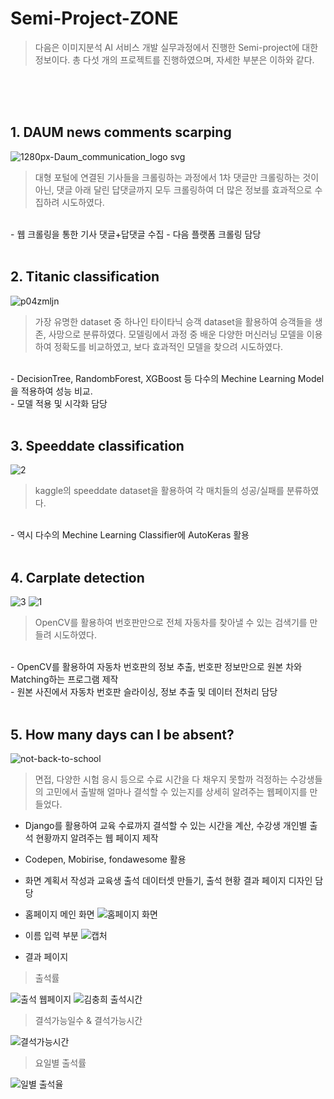 # Semi-Project-ZONE

> 다음은 이미지분석 AI 서비스 개발 실무과정에서 진행한 Semi-project에 대한 정보이다. 총 다섯 개의 프로젝트를 진행하였으며, 자세한 부분은 이하와 같다. 
<br>
<br>
<br>

## 1. DAUM news comments scarping
![1280px-Daum_communication_logo svg](https://user-images.githubusercontent.com/58945760/73834548-42e2d680-484f-11ea-9922-a3659ff5e5de.png)
> 대형 포털에 연결된 기사들을 크롤링하는 과정에서 1차 댓글만 크롤링하는 것이 아닌, 댓글 아래 달린 답댓글까지 모두 크롤링하여 더 많은 정보를 효과적으로 수집하려 시도하였다. 
<br>
- 웹 크롤링을 통한 기사 댓글+답댓글 수집
- 다음 플랫폼 크롤링 담당
<br>
<br>

## 2. Titanic classification 
![p04zmljn](https://user-images.githubusercontent.com/58945760/73834418-031bef00-484f-11ea-9afe-5c6cb19c014d.jpg)
> 가장 유명한 dataset 중 하나인 타이타닉 승객 dataset을 활용하여 승객들을 생존, 사망으로 분류하였다. 모델링에서 과정 중 배운 다양한 머신러닝 모델을 이용하여 정확도를 비교하였고, 보다 효과적인 모델을 찾으려 시도하였다. 
<br>
- DecisionTree, RandombForest, XGBoost 등 다수의 Mechine Learning Model을 적용하여 성능 비교.<br>
- 모델 적용 및 시각화 담당
<br>
<br>

## 3. Speeddate classification 
![2](https://user-images.githubusercontent.com/58945760/73834686-81789100-484f-11ea-8d0c-c2629a5909ca.jpg)
> kaggle의 speeddate dataset을 활용하여 각 매치들의 성공/실패를 분류하였다.
<br>
- 역시 다수의 Mechine Learning Classifier에 AutoKeras 활용
<br>
<br>

## 4. Carplate detection
![3](https://user-images.githubusercontent.com/58945760/73834633-64dc5900-484f-11ea-99d3-cd6411f40c5a.png)
![1](https://user-images.githubusercontent.com/58945760/73834668-76bdfc00-484f-11ea-8615-73ff1fded9a0.png)
> OpenCV를 활용하여 번호판만으로 전체 자동차를 찾아낼 수 있는 검색기를 만들려 시도하였다. 
<br>
- OpenCV를 활용하여 자동차 번호판의 정보 추출, 번호판 정보만으로 원본 차와 Matching하는 프로그램 제작<br>
- 원본 사진에서 자동차 번호판 슬라이싱, 정보 추출 및 데이터 전처리 담당 
<br>
<br>

## 5. How many days can I be absent?
![not-back-to-school](https://user-images.githubusercontent.com/58945760/74927190-8118f200-541a-11ea-8ef7-2370b2e15234.jpg)
> 면접, 다양한 시험 응시 등으로 수료 시간을 다 채우지 못할까 걱정하는 수강생들의 고민에서 출발해 얼마나 결석할 수 있는지를 상세히 알려주는 웹페이지를 만들었다.

- Django를 활용하여 교육 수료까지 결석할 수 있는 시간을 계산, 수강생 개인별 출석 현황까지 알려주는 웹 페이지 제작
- Codepen, Mobirise, fondawesome 활용
- 화면 계획서 작성과 교육생 출석 데이터셋 만들기, 출석 현황 결과 페이지 디자인 담당

- 홈페이지 메인 화면
![홈페이지 화면](https://user-images.githubusercontent.com/58945760/74927814-ad813e00-541b-11ea-8734-c35cdc796cdc.png)



- 이름 입력 부분
![캡처](https://user-images.githubusercontent.com/58945760/74927816-aeb26b00-541b-11ea-84d5-b3b4d07fefbc.PNG)

- 결과 페이지
> 출석률 

![출석 웹페이지](https://user-images.githubusercontent.com/58945760/89731864-83810e00-da85-11ea-9740-9aeefbea53e9.PNG)
![김충희 출석시간](https://user-images.githubusercontent.com/58945760/89731875-98f63800-da85-11ea-97f6-73276179f8d8.PNG)

> 결석가능일수 & 결석가능시간

![결석가능시간](https://user-images.githubusercontent.com/58945760/89731889-b6c39d00-da85-11ea-8e12-8771955ecbb3.PNG)

> 요일별 출석률

![일별 출석율](https://user-images.githubusercontent.com/58945760/89731899-cc38c700-da85-11ea-8186-9267eac8ef05.PNG)

